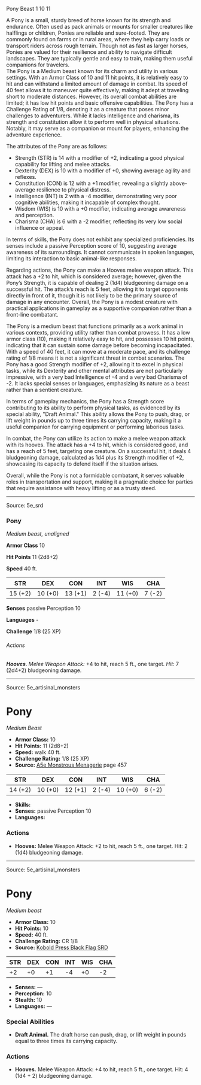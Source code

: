 <MonsterName/>Pony</MonsterName>
<CreatureType/>Beast</CreatureType>
<CR/>1</CR>
<AC/>10</AC>
<HP/>11</HP>
<summary>A Pony is a small, sturdy breed of horse known for its strength and endurance. Often used as pack animals or mounts for smaller creatures like halflings or children, Ponies are reliable and sure-footed. They are commonly found on farms or in rural areas, where they help carry loads or transport riders across rough terrain. Though not as fast as larger horses, Ponies are valued for their resilience and ability to navigate difficult landscapes. They are typically gentle and easy to train, making them useful companions for travelers.</summary>

<summary>The Pony is a Medium beast known for its charm and utility in various settings. With an Armor Class of 10 and 11 hit points, it is relatively easy to hit and can withstand a limited amount of damage in combat. Its speed of 40 feet allows it to maneuver quite effectively, making it adept at traveling short to moderate distances. However, its overall combat abilities are limited; it has low hit points and basic offensive capabilities. The Pony has a Challenge Rating of 1/8, denoting it as a creature that poses minor challenges to adventurers. While it lacks intelligence and charisma, its strength and constitution allow it to perform well in physical situations. Notably, it may serve as a companion or mount for players, enhancing the adventure experience.</summary>

<detail>

The attributes of the Pony are as follows: 

- Strength (STR) is 14 with a modifier of +2, indicating a good physical capability for lifting and melee attacks. 
- Dexterity (DEX) is 10 with a modifier of +0, showing average agility and reflexes. 
- Constitution (CON) is 12 with a +1 modifier, revealing a slightly above-average resilience to physical distress. 
- Intelligence (INT) is 2 with a -4 modifier, demonstrating very poor cognitive abilities, making it incapable of complex thought. 
- Wisdom (WIS) is 10 with a +0 modifier, indicating average awareness and perception. 
- Charisma (CHA) is 6 with a -2 modifier, reflecting its very low social influence or appeal.

In terms of skills, the Pony does not exhibit any specialized proficiencies. Its senses include a passive Perception score of 10, suggesting average awareness of its surroundings. It cannot communicate in spoken languages, limiting its interaction to basic animal-like responses.

Regarding actions, the Pony can make a Hooves melee weapon attack. This attack has a +2 to hit, which is considered average; however, given the Pony’s Strength, it is capable of dealing 2 (1d4) bludgeoning damage on a successful hit. The attack’s reach is 5 feet, allowing it to target opponents directly in front of it, though it is not likely to be the primary source of damage in any encounter. Overall, the Pony is a modest creature with practical applications in gameplay as a supportive companion rather than a front-line combatant.

The Pony is a medium beast that functions primarily as a work animal in various contexts, providing utility rather than combat prowess. It has a low armor class (10), making it relatively easy to hit, and possesses 10 hit points, indicating that it can sustain some damage before becoming incapacitated. With a speed of 40 feet, it can move at a moderate pace, and its challenge rating of 1/8 means it is not a significant threat in combat scenarios. The Pony has a good Strength modifier of +2, allowing it to excel in physical tasks, while its Dexterity and other mental attributes are not particularly impressive, with a very bad Intelligence of -4 and a very bad Charisma of -2. It lacks special senses or languages, emphasizing its nature as a beast rather than a sentient creature.

In terms of gameplay mechanics, the Pony has a Strength score contributing to its ability to perform physical tasks, as evidenced by its special ability, "Draft Animal." This ability allows the Pony to push, drag, or lift weight in pounds up to three times its carrying capacity, making it a useful companion for carrying equipment or performing laborious tasks.

In combat, the Pony can utilize its action to make a melee weapon attack with its hooves. The attack has a +4 to hit, which is considered good, and has a reach of 5 feet, targeting one creature. On a successful hit, it deals 4 bludgeoning damage, calculated as 1d4 plus its Strength modifier of +2, showcasing its capacity to defend itself if the situation arises.

Overall, while the Pony is not a formidable combatant, it serves valuable roles in transportation and support, making it a pragmatic choice for parties that require assistance with heavy lifting or as a trusty steed.</detail>



---

Source: 5e_srd

### Pony

*Medium beast, unaligned*

**Armor Class** 10

**Hit Points** 11 (2d8+2)

**Speed** 40 ft.

| STR     | DEX     | CON     | INT    | WIS     | CHA    |
|---------|---------|---------|--------|---------|--------|
| 15 (+2) | 10 (+0) | 13 (+1) | 2 (-4) | 11 (+0) | 7 (-2) |

**Senses** passive Perception 10

**Languages** -

**Challenge** 1/8 (25 XP)

###### Actions

***Hooves***. *Melee Weapon Attack:* +4 to hit, reach 5 ft., one target. *Hit:* 7 (2d4+2) bludgeoning damage.



---

Source: 5e_artisinal_monsters

# Pony

*Medium* *Beast*

- **Armor Class:** 10
- **Hit Points:** 11 (2d8+2)
- **Speed:** walk 40 ft.
- **Challenge Rating:** 1/8 (25 XP)
- **Source:** [A5e Monstrous Menagerie](https://enpublishingrpg.com/products/level-up-monstrous-menagerie-a5e) page 457

| STR | DEX | CON | INT | WIS | CHA |
| --- | --- | --- | --- | --- | --- |
| 14 (+2) | 10 (+0) | 12 (+1) | 2 (-4) | 10 (+0) | 6 (-2) |

- **Skills:** 
- **Senses:** passive Perception 10
- **Languages:** 

### Actions

- **Hooves:** Melee Weapon Attack: +2 to hit, reach 5 ft., one target. Hit: 2 (1d4) bludgeoning damage.






---

Source: 5e_artisinal_monsters

# Pony

*Medium beast*

- **Armor Class:** 10
- **Hit Points:** 10
- **Speed:** 40 ft.
- **Challenge Rating:** CR 1/8
- **Source:** [Kobold Press Black Flag SRD](https://koboldpress.com/black-flag-roleplaying/)

| STR | DEX | CON | INT | WIS | CHA |
| --- | --- | --- | --- | --- | --- |
| +2 | +0 | +1 | -4 | +0 | -2 |

- **Senses:** —
- **Perception:** 10
- **Stealth:** 10
- **Languages:** —

### Special Abilities

- **Draft Animal.** The draft horse can push, drag, or lift weight in pounds equal to three times its carrying capacity.

### Actions

- **Hooves.** Melee Weapon Attack: +4 to hit, reach 5 ft., one target. Hit: 4 (1d4 + 2) bludgeoning damage.



